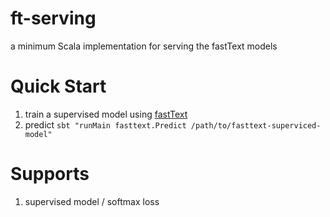 # ft-serving

a minimum Scala implementation for serving the fastText models

# Quick Start

 1. train a supervised model using [fastText](https://github.com/facebookresearch/fastText)
 3. predict `sbt "runMain fasttext.Predict /path/to/fasttext-superviced-model"`
 
# Supports

 1. supervised model / softmax loss
 
 
